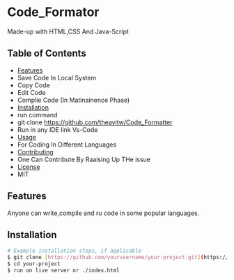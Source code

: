 # Code_Formator
Made-up with HTML,CSS And Java-Script

## Table of Contents

- [Features](#features)
- Save Code In Local System
- Copy Code
- Edit Code
- Complie Code (In Matinainence Phase)
- [Installation](#installation)
- run command
- git clone https://github.com/theavitw/Code_Formatter
- Run in any IDE link Vs-Code
- [Usage](#usage)
- For Coding In Different Languages
- [Contributing](#contributing)
- One Can Contribute By Raaising Up THe issue
- [License](#license)
- MIT

## Features

Anyone can write,compile and ru code in some popular languages.

## Installation

```bash
# Example installation steps, if applicable
$ git clone [https://github.com/yourusername/your-project.git](https://github.com/theavitw/Code_Formatter)https://github.com/theavitw/Code_Formatter
$ cd your-project
$ run on live server or ./index.html
